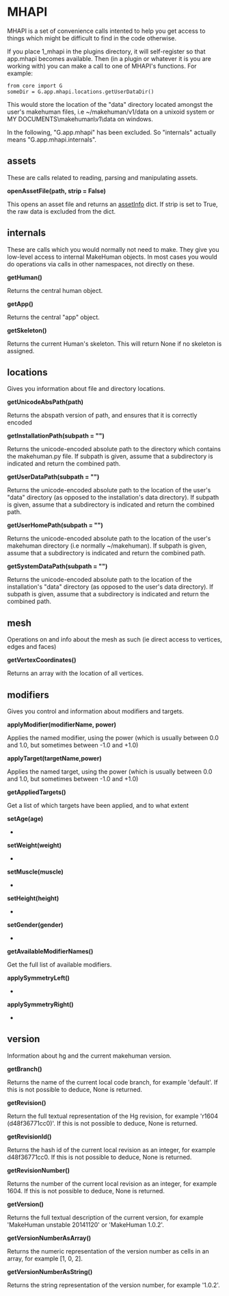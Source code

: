 # MHAPI

MHAPI is a set of convenience calls intented to help you get access to things which might be difficult to find in the code otherwise.

If you place 1_mhapi in the plugins directory, it will self-register so that app.mhapi becomes available. Then (in a plugin or whatever
it is you are working with) you can make a call to one of MHAPI's functions. For example:

    from core import G
    someDir = G.app.mhapi.locations.getUserDataDir()

This would store the location of the "data" directory located amongst the user's makehuman files, i.e ~/makehuman/v1/data on a unixoid
system or MY DOCUMENTS\makehuman\v1\data on windows. 

In the following, "G.app.mhapi" has been excluded. So "internals" actually means "G.app.mhapi.internals".

## assets

These are calls related to reading, parsing and manipulating assets.

**openAssetFile(path, strip = False)** 

This opens an asset file and returns an [assetInfo](assetInfo.md) dict. If strip is set to True, the raw data is excluded from the dict. 

## internals

These are calls which you would normally not need to make. They give you low-level access to internal MakeHuman objects. In most cases 
you would do operations via calls in other namespaces, not directly on these. 

**getHuman()**

Returns the central human object.

**getApp()**

Returns the central "app" object.

**getSkeleton()**

Returns the current Human's skeleton. This will return None if no skeleton is assigned.

## locations

Gives you information about file and directory locations. 

**getUnicodeAbsPath(path)**

Returns the abspath version of path, and ensures that it is correctly encoded

**getInstallationPath(subpath = "")**

Returns the unicode-encoded absolute path to the directory which contains the makehuman.py file. If subpath is given, assume that a subdirectory is indicated and return the combined path.

**getUserDataPath(subpath = "")**

Returns the unicode-encoded absolute path to the location of the user's "data" directory (as opposed to the installation's data directory). If subpath is given, assume that a subdirectory is indicated and return the combined path.

**getUserHomePath(subpath = "")**

Returns the unicode-encoded absolute path to the location of the user's makehuman directory (i.e normally ~/makehuman). If subpath is given, assume that a subdirectory is indicated and return the combined path.

**getSystemDataPath(subpath = "")**

Returns the unicode-encoded absolute path to the location of the installation's "data" directory (as opposed to the user's data directory). If subpath is given, assume that a subdirectory is indicated and return the combined path.

## mesh

Operations on and info about the mesh as such (ie direct access to vertices, edges and faces)

**getVertexCoordinates()**

Returns an array with the location of all vertices.

## modifiers

Gives you control and information about modifiers and targets.

**applyModifier(modifierName, power)**

Applies the named modifier, using the power (which is usually between 0.0 and 1.0, but sometimes between -1.0 and +1.0)

**applyTarget(targetName,power)**

Applies the named target, using the power (which is usually between 0.0 and 1.0, but sometimes between -1.0 and +1.0)

**getAppliedTargets()**

Get a list of which targets have been applied, and to what extent

**setAge(age)**

-

**setWeight(weight)**

-

**setMuscle(muscle)**

-

**setHeight(height)**

-

**setGender(gender)**

-

**getAvailableModifierNames()**

Get the full list of available modifiers. 

**applySymmetryLeft()**

-

**applySymmetryRight()**

-

## version

Information about hg and the current makehuman version.

**getBranch()**

Returns the name of the current local code branch, for example 'default'. If this is not possible to deduce, None is returned.

**getRevision()**

Return the full textual representation of the Hg revision, for example 'r1604 (d48f36771cc0)'. If this is not possible to deduce, None is returned.

**getRevisionId()**

Returns the hash id of the current local revision as an integer, for example d48f36771cc0. If this is not possible to deduce, None is returned.

**getRevisionNumber()**

Returns the number of the current local revision as an integer, for example 1604. If this is not possible to deduce, None is returned.

**getVersion()**

Returns the full textual description of the current version, for example 'MakeHuman unstable 20141120' or 'MakeHuman 1.0.2'.

**getVersionNumberAsArray()**

Returns the numeric representation of the version number as cells in an array, for example [1, 0, 2].

**getVersionNumberAsString()**

Returns the string representation of the version number, for example '1.0.2'.


